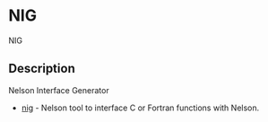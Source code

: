 # NIG

NIG

## Description

Nelson Interface Generator

- [nig](nig.md) - Nelson tool to interface C or Fortran functions with Nelson.
